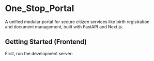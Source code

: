 # One_Stop_Portal

A unified modular portal for secure citizen services like birth registration and document management, built with FastAPI and Next.js.

## Getting Started (Frontend)

First, run the development server:


